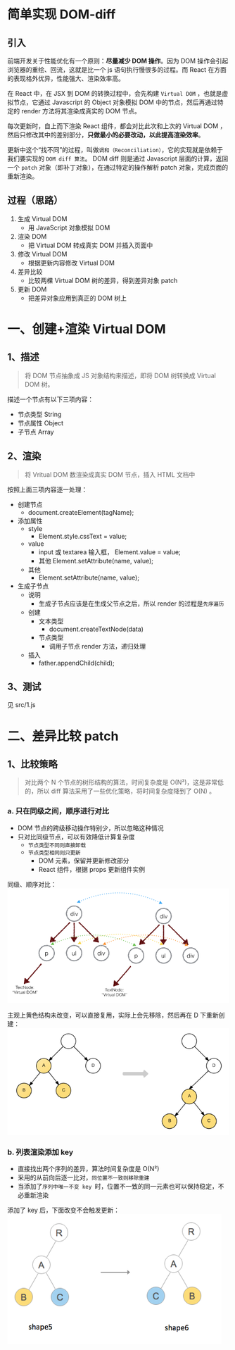 # 简单实现 DOM-diff

## 引入

前端开发关于性能优化有一个原则：**尽量减少 DOM 操作**。因为 DOM 操作会引起浏览器的重绘、回流，这就是比一个 js 语句执行慢很多的过程。而 React 在方面的表现格外优异，性能强大、渲染效率高。

在 React 中，在 JSX 到 DOM 的转换过程中，会先构建 `Virtual DOM` ，也就是虚拟节点，它通过 Javascript 的 Object 对象模拟 DOM 中的节点，然后再通过特定的 render 方法将其渲染成真实的 DOM 节点。

每次更新时，自上而下渲染 React 组件，都会对比此次和上次的 Virtual DOM ，然后只修改其中的差别部分，**只做最小的必要改动，以此提高渲染效率**。

更新中这个“找不同”的过程，叫做`调和（Reconciliation）`，它的实现就是依赖于我们要实现的 `DOM diff 算法`。 DOM diff 则是通过 Javascript 层面的计算，返回一个 `patch` 对象（即补丁对象），在通过特定的操作解析 patch 对象，完成页面的重新渲染。

## 过程（思路）

1. 生成 Virtual DOM 
    - 用 JavaScript 对象模拟 DOM
2. 渲染 DOM 
    - 把 Virtual DOM 转成真实 DOM 并插入页面中
3. 修改 Virtual DOM
    - 根据更新内容修改 Virtual DOM
4. 差异比较
    - 比较两棵 Virtual DOM 树的差异，得到差异对象 patch
5. 更新 DOM 
    - 把差异对象应用到真正的 DOM 树上

# 一、创建+渲染 Virtual DOM 

## 1、描述 

> 将 DOM 节点抽象成 JS 对象结构来描述，即将 DOM 树转换成 Virtual DOM 树。

描述一个节点有以下三项内容：
- 节点类型 String
- 节点属性 Object
- 子节点 Array

## 2、渲染

> 将 Vritual DOM 数渲染成真实 DOM 节点，插入 HTML 文档中

按照上面三项内容逐一处理：
- 创建节点
    - document.createElement(tagName);
- 添加属性
    - style
        - Element.style.cssText = value;
    - value
        - input 或 textarea 输入框， Element.value = value;
        - 其他 Element.setAttribute(name, value);
    - 其他
        - Element.setAttribute(name, value);
- 生成子节点
    - 说明
        - 生成子节点应该是在生成父节点之后，所以 render 的过程是`先序遍历`
    - 创建
        - 文本类型
            - document.createTextNode(data)
        - 节点类型
            - 调用子节点 render 方法，递归处理
    - 插入
        - father.appendChild(child);

## 3、测试

见 src/1.js 

# 二、差异比较 patch

## 1、比较策略

> 对比两个 N 个节点的树形结构的算法，时间复杂度是 O(N³)，这是非常低的，所以 diff 算法采用了一些优化策略，将时间复杂度降到了 O(N) 。

### a. 只在同级之间，顺序进行对比

- DOM 节点的跨级移动操作特别少，所以忽略这种情况
- 只对比同级节点，可以有效降低计算复杂度
    - `节点类型不同则直接卸载`
    - `节点类型相同则只更新`
        - DOM 元素，保留并更新修改部分
        - React 组件，根据 props 更新组件实例

同级、顺序对比：
<img src="./images/diff-1.png">

主观上黄色结构未改变，可以直接复用，实际上会先移除，然后再在 D 下重新创建：
<img src="./images/diff-2.png">

### b. 列表渲染添加 key

- 直接找出两个序列的差异，算法时间复杂度是 O(N²)
- 采用的从前向后逐一比对，`同位置不一致则移除重建`
- 当添加了`序列中唯一不变 key `时，位置不一致的同一元素也可以保持稳定，不必重新渲染

添加了 key 后，下面改变不会触发更新：
<img src="./images/diff-3.png">
